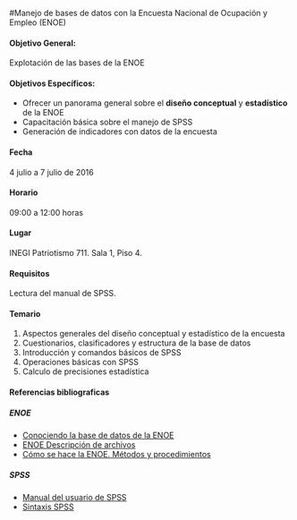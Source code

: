#Manejo de bases de datos con la Encuesta Nacional de Ocupación y Empleo (ENOE)



#### Objetivo General:

Explotación de las bases de la ENOE


#### Objetivos Específicos:

* Ofrecer un panorama general sobre el **diseño conceptual** y **estadístico** de la ENOE
* Capacitación básica sobre el manejo de SPSS
* Generación de indicadores con datos de la encuesta


#### Fecha

4 julio a 7 julio de 2016


#### Horario

09:00 a 12:00 horas


#### Lugar

INEGI Patriotismo 711. Sala 1, Piso 4.


#### Requisitos

Lectura del manual de SPSS.


#### Temario

1.	Aspectos generales del diseño conceptual y estadístico de la encuesta 
2.	Cuestionarios, clasificadores y estructura de la base de datos
3.	Introducción y comandos básicos de SPSS
4.	Operaciones básicas con SPSS 
5.	Calculo de precisiones estadística




#### Referencias bibliograficas


##### ENOE

- [Conociendo la base de datos de la ENOE](http://www.inegi.org.mx/est/contenidos/espanol/metodologias/ptos_enoe/descripcion_bd/conociendoenoe.pdf) 
- [ENOE Descripción de archivos](http://www.inegi.org.mx/est/contenidos/proyectos/encuestas/hogares/regulares/enoe/doc/fd_c_bas_amp_conapo.pdf)
- [Cómo se hace la ENOE. Métodos y procedimientos](http://www.inegi.org.mx/est/contenidos/espanol/metodologias/enoe/ENOE_como_se_hace_la_ENOE1.pdf)
 
##### SPSS

- [Manual del usuario de SPSS](http://jovenesprofesionales.utalca.cl/docs/estudios/Manual_Basico_SPSS.pdf)
- [Sintaxis SPSS](http://www.uv.es/friasnav/SintaxisSPSS.pdf)
